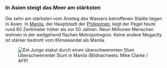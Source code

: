 ### In Asien steigt das Meer am stärksten

Die zehn am stärksten vom Anstieg des Wassers betroffenen Städte liegen in Asien. In [Manila](https://correctiv.org/recherchen/klima/artikel/2017/07/28/steigende-meere-manila/), der Hauptstadt der [Philippinen](https://correctiv.org/recherchen/klima/artikel/2017/07/28/steigende-meere-philippinen/), liegt der Pegel heute rund 80 Zentimeter höher als vor 50 Jahren. Neun Millionen Menschen wohnen in der weitgehend flachen Metropolregion. Keine andere Megacity ist stärker bedroht vom Klimawandel als Manila.

<figure>
  <img alt="Ein Junge stakst durch einen überschwemmten Slum" src="https://correctiv.org/media/thumbnails/filer_public_thumbnails/a6/92/a6923fa9-3bf7-41b4-97a9-f1be2827356e/manila_typhon_junge.jpg__1140x0_q85_subject_location-1500%2C1000_subsampling-2.jpg" />
  <figcaption>
    Überschwemmter Slum in Manila (Bildnachweis: Mike Clarke / AFP)
  </figcaption>
</figure>
